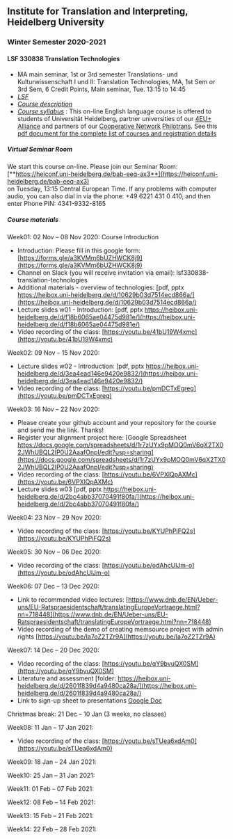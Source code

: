 ## Institute for Translation and Interpreting, Heidelberg University
### Winter Semester 2020-2021
#### LSF 330838 Translation Technologies
- MA main seminar, 1st or 3rd semester Translations- und Kulturwissenschaft I und II: Translation Technologies, MA, 1st Sem *or* 3rd Sem, 6 Credit Points, Main seminar, Tue.	13:15 to 14:45
- [*LSF*](https://lsf.uni-heidelberg.de/qisserver/rds?state=verpublish&status=init&vmfile=no&publishid=330838&moduleCall=webInfo&publishConfFile=webInfo&publishSubDir=veranstaltung)  
- [*Course description*](../teach2020-21-WS.md#LSF330838)
- [*Course syllabus*](../teach2020-21-WS.md#LSF330838syllabus)
  : This on-line English language course is offered to students of Universität Heidelberg, partner universities of our [4EU+ Alliance](https://4euplus.eu/4EU-1.html) and partners of our [Cooperative Network](https://4euplus.eu/4EU-158.html) [Philotrans](https://www.uni-heidelberg.de/fakultaeten/neuphil/iask/sued/internationales/co_network_philotrans.html). See this [pdf document for the complete list of courses and registration details](https://www.uni-heidelberg.de/md/sued/internationales/ueberblick_philotrans_kurse_ws-2020-21.pdf)


##### Virtual Seminar Room

We start this course on-line. Please join our Seminar Room:  
[**https://heiconf.uni-heidelberg.de/bab-eeq-ax3**](https://heiconf.uni-heidelberg.de/bab-eeq-ax3)  
on Tuesday, 13:15 Central European Time. If any problems with computer audio, you can also dial in via the phone: +49 6221 431 0 410, and then enter Phone PIN: 4341-9332-8165

##### Course materials

Week01: 02 Nov – 08 Nov 2020: Course Introduction  
- Introduction: Please fill in this google form: [https://forms.gle/a3KVMm6bUZHWCK8j9](https://forms.gle/a3KVMm6bUZHWCK8j9)
- Channel on Slack (you will receive invitation via email): lsf330838-translation-technologies
- Additional materials - overview of technologies: [pdf, pptx https://heibox.uni-heidelberg.de/d/10629b03d7514ecd866a/](https://heibox.uni-heidelberg.de/d/10629b03d7514ecd866a/)  
- Lecture slides w01 - Introduction: [pdf, pptx https://heibox.uni-heidelberg.de/d/f18b6065ae04475d981e/](https://heibox.uni-heidelberg.de/d/f18b6065ae04475d981e/)  
- Video recording of the class: [https://youtu.be/41bU19W4xmc](https://youtu.be/41bU19W4xmc)


Week02: 09 Nov – 15 Nov 2020:
- Lecture slides w02 - Introduction: [pdf, pptx https://heibox.uni-heidelberg.de/d/3ea4ead146e9420e9832/](https://heibox.uni-heidelberg.de/d/3ea4ead146e9420e9832/)  
- Video recording of the class: [https://youtu.be/pmDCTxEgreg](https://youtu.be/pmDCTxEgreg)


Week03: 16 Nov – 22 Nov 2020:
- Please create your github account and your repository for the course and send me the link. Thanks!
- Register your alignment project here: [Google Spreadsheet https://docs.google.com/spreadsheets/d/1r7zUYx9pMOQ0mV6qX2TX02JWhUBQL2IP0U2AaafOnpI/edit?usp=sharing](https://docs.google.com/spreadsheets/d/1r7zUYx9pMOQ0mV6qX2TX02JWhUBQL2IP0U2AaafOnpI/edit?usp=sharing)
- Video recording of the class: [https://youtu.be/6VPXlQpAXMc](https://youtu.be/6VPXlQpAXMc)
- Lecture slides w03 [pdf, pptx https://heibox.uni-heidelberg.de/d/2bc4abb37070491f80fa/](https://heibox.uni-heidelberg.de/d/2bc4abb37070491f80fa/)

Week04: 23 Nov – 29 Nov 2020:
- Video recording of the class: [https://youtu.be/KYUPhPiFQ2s](https://youtu.be/KYUPhPiFQ2s)

Week05: 30 Nov – 06 Dec 2020:
- Video recording of the class: [https://youtu.be/odAhcUlJm-o](https://youtu.be/odAhcUlJm-o)

Week06: 07 Dec – 13 Dec 2020:
- Link to recommended video lectures: [https://www.dnb.de/EN/Ueber-uns/EU-Ratspraesidentschaft/translatingEuropeVortraege.html?nn=718448](https://www.dnb.de/EN/Ueber-uns/EU-Ratspraesidentschaft/translatingEuropeVortraege.html?nn=718448)
- Video recording of the demo of creating memsource project with admin rights [https://youtu.be/Ia7oZ2TZr9A](https://youtu.be/Ia7oZ2TZr9A)

Week07: 14 Dec – 20 Dec 2020:
- Video recording of the class: [https://youtu.be/qY9bvuQX0SM](https://youtu.be/qY9bvuQX0SM)
- Literature and assessment [folder: https://heibox.uni-heidelberg.de/d/2601f839d4a9480ca28a/](https://heibox.uni-heidelberg.de/d/2601f839d4a9480ca28a/)
- Link to sign-up sheet to presentations [Google Doc](https://docs.google.com/spreadsheets/d/1MUpUQvy8VU4nmUF-SkMXf0emnT8hPbk1wLNo9F-TsiE/edit?usp=sharing)


Christmas break: 21 Dec – 10 Jan (3 weeks, no classes)  

Week08: 11 Jan – 17 Jan 2021:
- Video recording of the class: [https://youtu.be/sTUea6xdAm0](https://youtu.be/sTUea6xdAm0)

Week09: 18 Jan – 24 Jan 2021:

Week10: 25 Jan – 31 Jan 2021:

Week11: 01 Feb – 07 Feb 2021:   

Week12: 08 Feb – 14 Feb 2021:

Week13: 15 Feb – 21 Feb 2021:

Week14: 22 Feb – 28 Feb 2021:
